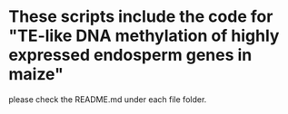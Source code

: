 # These scripts include the code for "TE-like DNA methylation of highly expressed endosperm genes in maize"

please check the README.md under each file folder.
